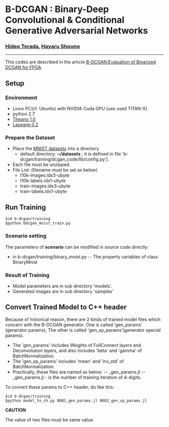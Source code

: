 # B-DCGAN : Binary-Deep Convolutional & Conditional Generative Adversarial Networks
### [Hideo Terada](http://terada-h.hatenablog.com/), [Hayaru Shouno](http://daemon.inf.uec.ac.jp/ja/)
___
This codes are described in the article [B-DCGAN:Evaluation of Binarized DCGAN for FPGA](https://arxiv.org/abs/1803.10930).

## Setup
### Environment
- Liunx PC(cf. Ubuntu) with NVIDIA Cuda GPU (use used TITAN-X)
- python 2.7
- [Theano 1.0](http://deeplearning.net/software/theano/)
- [Lasagne 0.2](https://lasagne.readthedocs.io/en/latest/)

### Prepare the Dataset
- Place the [MNIST datasets](http://yann.lecun.com/exdb/mnist/) into a directory
  - default directory: **~/datasets** ; it is defined in file 'b-dcgan/training/dcgan_code/lib/config.py').
- Each file must be unzipped.
- File List: (filename must be set as below)
  - t10k-images.idx3-ubyte
  - t10k-labels.idx1-ubyte
  - train-images.idx3-ubyte
  - train-labels.idx1-ubyte

## Run Training
~~~
$cd b-dcgan/training
$python bdcgan_mnist_train.py
~~~
### Scenario setting
The parameters of **scenario** can be modified in source code directly:
- in b-dcgan/training/binary_mnist.py
-- The property variables of class BinaryMnist

### Result of Training
- Model parameters are in sub directory 'models'.
- Generated images are in sub directory 'samples'

## Convert Trained Model to C++ header
Because of historical reason, there are 2 kinds of trained model files which concern with the B-DCGAN generator.
One is called 'gen_params' (generator params), The other is called 'gen_sp_params'(generator special params).
- The 'gen_params' includes Weights of FullConnect layers and Deconvolution layers, and also includes 'beta' and 'gamma' of BatchNormalization.
- The 'gen_sp_params' includes 'mean' and 'inv_std' of BatchNormalization.
- Practically, these files are named as below:
-- <N>_gen_params.jl
-- <N>_gen_params.jl
-<N> is the number of training iteration of 4-digits.

To convert these params to C++ header, do like this:
~~~
$cd b-dcgan/training
$python model_to_ch.py 0082_gen_params.jl 0082_gen_sp_params.jl
~~~
**CAUTION**

The <N> value of two files must be same value.



